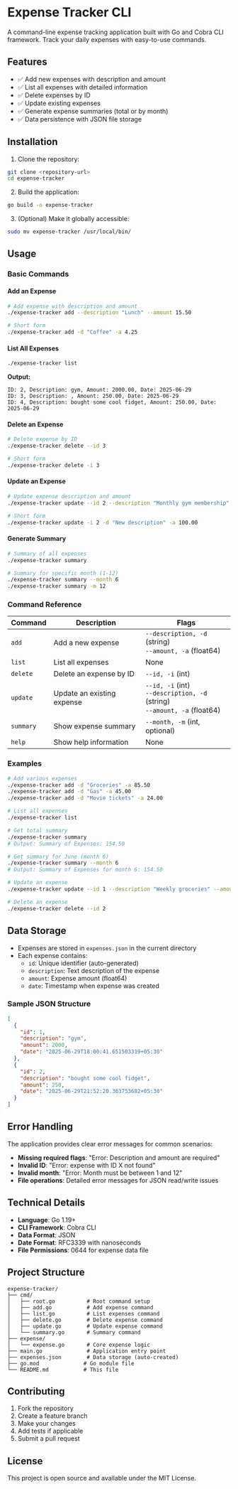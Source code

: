 # Expense Tracker CLI

A command-line expense tracking application built with Go and Cobra CLI framework. Track your daily expenses with easy-to-use commands.

## Features

- ✅ Add new expenses with description and amount
- ✅ List all expenses with detailed information
- ✅ Delete expenses by ID
- ✅ Update existing expenses
- ✅ Generate expense summaries (total or by month)
- ✅ Data persistence with JSON file storage

## Installation

1. Clone the repository:
```bash
git clone <repository-url>
cd expense-tracker
```

2. Build the application:
```bash
go build -o expense-tracker
```

3. (Optional) Make it globally accessible:
```bash
sudo mv expense-tracker /usr/local/bin/
```

## Usage

### Basic Commands

#### Add an Expense
```bash
# Add expense with description and amount
./expense-tracker add --description "Lunch" --amount 15.50

# Short form
./expense-tracker add -d "Coffee" -a 4.25
```

#### List All Expenses
```bash
./expense-tracker list
```
**Output:**
```
ID: 2, Description: gym, Amount: 2000.00, Date: 2025-06-29
ID: 3, Description: , Amount: 250.00, Date: 2025-06-29
ID: 4, Description: bought some cool fidget, Amount: 250.00, Date: 2025-06-29
```

#### Delete an Expense
```bash
# Delete expense by ID
./expense-tracker delete --id 3

# Short form
./expense-tracker delete -i 3
```

#### Update an Expense
```bash
# Update expense description and amount
./expense-tracker update --id 2 --description "Monthly gym membership" --amount 2500

# Short form
./expense-tracker update -i 2 -d "New description" -a 100.00
```

#### Generate Summary
```bash
# Summary of all expenses
./expense-tracker summary

# Summary for specific month (1-12)
./expense-tracker summary --month 6
./expense-tracker summary -m 12
```

### Command Reference

| Command | Description | Flags |
|---------|-------------|-------|
| `add` | Add a new expense | `--description, -d` (string)<br>`--amount, -a` (float64) |
| `list` | List all expenses | None |
| `delete` | Delete an expense by ID | `--id, -i` (int) |
| `update` | Update an existing expense | `--id, -i` (int)<br>`--description, -d` (string)<br>`--amount, -a` (float64) |
| `summary` | Show expense summary | `--month, -m` (int, optional) |
| `help` | Show help information | None |

### Examples

```bash
# Add various expenses
./expense-tracker add -d "Groceries" -a 85.50
./expense-tracker add -d "Gas" -a 45.00
./expense-tracker add -d "Movie tickets" -a 24.00

# List all expenses
./expense-tracker list

# Get total summary
./expense-tracker summary
# Output: Summary of Expenses: 154.50

# Get summary for June (month 6)
./expense-tracker summary --month 6
# Output: Summary of Expenses for month 6: 154.50

# Update an expense
./expense-tracker update --id 1 --description "Weekly groceries" --amount 90.00

# Delete an expense
./expense-tracker delete --id 2
```

## Data Storage

- Expenses are stored in `expenses.json` in the current directory
- Each expense contains:
  - `id`: Unique identifier (auto-generated)
  - `description`: Text description of the expense
  - `amount`: Expense amount (float64)
  - `date`: Timestamp when expense was created

### Sample JSON Structure
```json
[
  {
    "id": 1,
    "description": "gym",
    "amount": 2000,
    "date": "2025-06-29T18:00:41.651503319+05:30"
  },
  {
    "id": 2,
    "description": "bought some cool fidget",
    "amount": 250,
    "date": "2025-06-29T21:52:20.363753682+05:30"
  }
]
```

## Error Handling

The application provides clear error messages for common scenarios:

- **Missing required flags**: "Error: Description and amount are required"
- **Invalid ID**: "Error: expense with ID X not found"
- **Invalid month**: "Error: Month must be between 1 and 12"
- **File operations**: Detailed error messages for JSON read/write issues

## Technical Details

- **Language**: Go 1.19+
- **CLI Framework**: Cobra CLI
- **Data Format**: JSON
- **Date Format**: RFC3339 with nanoseconds
- **File Permissions**: 0644 for expense data file

## Project Structure

```
expense-tracker/
├── cmd/
│   ├── root.go          # Root command setup
│   ├── add.go           # Add expense command
│   ├── list.go          # List expenses command
│   ├── delete.go        # Delete expense command
│   ├── update.go        # Update expense command
│   └── summary.go       # Summary command
├── expense/
│   └── expense.go       # Core expense logic
├── main.go              # Application entry point
├── expenses.json        # Data storage (auto-created)
├── go.mod              # Go module file
└── README.md           # This file
```

## Contributing

1. Fork the repository
2. Create a feature branch
3. Make your changes
4. Add tests if applicable
5. Submit a pull request

## License

This project is open source and available under the MIT License.